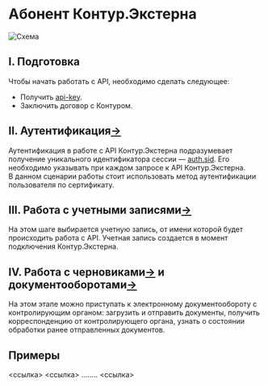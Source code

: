 # Абонент Контур.Экстерна
![Схема](https://github.com/skbkontur/extern-api-docs/blob/master/images/Абонент%20КЭ.jpg)

## I. Подготовка
Чтобы начать работать с API, необходимо сделать следующее:
* Получить [api-key](https://github.com/skbkontur/extern-api-docs/blob/master/manuals/Как%20передавать%20api-key.md).
* Заключить договор с Контуром.

## II. Аутентификация[→](https://github.com/skbkontur/extern-api-docs/blob/master/Аутентификация.md)
Аутентификация в работе с API Контур.Экстерна подразумевает получение уникального идентификатора сессии — [auth.sid](https://github.com/skbkontur/extern-api-docs/blob/master/manuals/Как%20передавать%20auth.sid.md). Его необходимо указывать при каждом запросе к API Контур.Экстерна.   
В данном сценарии работы стоит использовать метод аутентификации пользователя по сертификату.

## III. Работа с учетными записями[→](https://github.com/skbkontur/extern-api-docs/blob/master/Работа%20с%20ЛС.md)
На этом шаге выбирается учетную запись, от имени которой будет происходить работа с API. Учетная запись создается в момент подключения Контур.Экстерна.

## IV. Работа с черновиками[→](https://github.com/skbkontur/extern-api-docs/blob/master/Черновик%20ДО.md) и документооборотами[→](https://github.com/skbkontur/extern-api-docs/blob/master/Работа%20с%20ДО.md)
На этом этапе можно приступать к электронному документообороту с контролирующим органом: загрузить и отправить документы, получить корреспонденцию от контролирующего органа, узнать о состоянии обработки ранее отправленных документов.

## Примеры
<ссылка>
<ссылка>
........
<ссылка>

